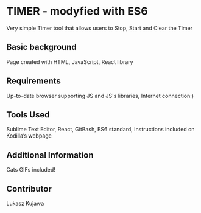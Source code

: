 TIMER - modyfied with ES6
====================

Very simple Timer tool that allows users to Stop, Start and Clear the Timer

Basic background
---------------------
Page created with HTML, JavaScript, React library

Requirements
---------------------
Up-to-date browser supporting JS and JS's libraries, Internet connection:)

Tools Used
---------------------
Sublime Text Editor, React, GitBash, ES6 standard, Instructions included on Kodilla’s webpage 

Additional Information
---------------------
Cats GIFs included!

Contributor
---------------------
Lukasz Kujawa